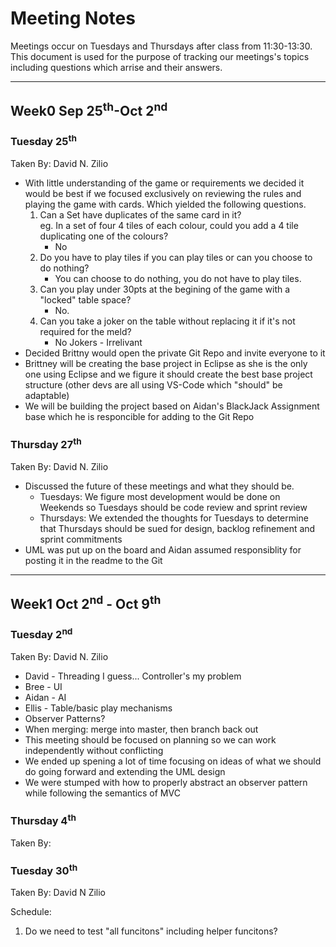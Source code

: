 # Meeting Notes

Meetings occur on Tuesdays and Thursdays after class from 11:30-13:30.\
This document is used for the purpose of tracking our meetings's topics including questions which arrise and their answers.

---

## Week0 Sep 25<sup>th</sup>-Oct 2<sup>nd</sup>

### Tuesday 25<sup>th</sup>

Taken By: David N. Zilio

* With little understanding of the game or requirements we decided it would be best if we focused exclusively on reviewing the rules and playing the game with cards. Which yielded the following questions.
  1. Can a Set have duplicates of the same card in it?\
    eg. In a set of four 4 tiles of each colour, could you add a 4 tile duplicating one of the colours?
      * No
  2. Do you have to play tiles if you can play tiles or can you choose to do nothing?
      * You can choose to do nothing, you do not have to play tiles.
  3. Can you play under 30pts at the begining of the game with a "locked" table space?
      * No.
  4. Can you take a joker on the table without replacing it if it's not required for the meld?
      * No Jokers - Irrelivant
* Decided Brittny would open the private Git Repo and invite everyone to it
* Brittney will be creating the base project in Eclipse as she is the only one using Eclipse and we figure it should create the best base project structure (other devs are all using VS-Code which "should" be adaptable)
* We will be building the project based on Aidan's BlackJack Assignment base which he is responcible for adding to the Git Repo

### Thursday 27<sup>th</sup>

Taken By: David N. Zilio

* Discussed the future of these meetings and what they should be.
  * Tuesdays: We figure most development would be done on Weekends so Tuesdays should be code review and sprint review
  * Thursdays: We extended the thoughts for Tuesdays to determine that Thursdays should be sued for design, backlog refinement and sprint commitments
* UML was put up on the board and Aidan assumed responsiblity for posting it in the readme to the Git

---

## Week1 Oct 2<sup>nd</sup> - Oct 9<sup>th</sup>

### Tuesday 2<sup>nd</sup>

Taken By: David N. Zilio

* David - Threading I guess... Controller's my problem
* Bree - UI
* Aidan - AI
* Ellis - Table/basic play mechanisms
* Observer Patterns?
* When merging: merge into master, then branch back out
* This meeting should be focused on planning so we can work independently without conflicting
* We ended up spening a lot of time focusing on ideas of what we should do going forward and extending the UML design
* We were stumped with how to properly abstract an observer pattern while following the semantics of MVC

### Thursday 4<sup>th</sup>

Taken By: 

### Tuesday 30<sup>th</sup>

Taken By: David N Zilio

Schedule:

1. Do we need to test "all funcitons" including helper funcitons?